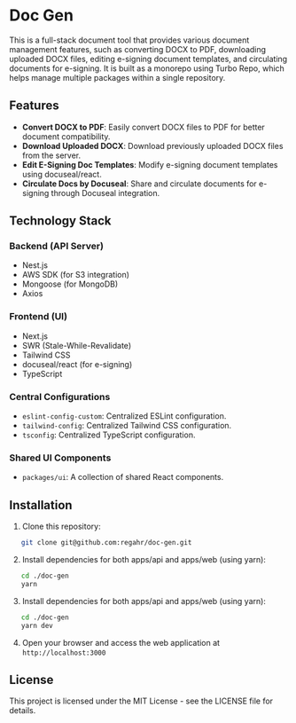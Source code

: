 # Doc Gen

This is a full-stack document tool that provides various document management features, such as converting DOCX to PDF, downloading uploaded DOCX files, editing e-signing document templates, and circulating documents for e-signing. It is built as a monorepo using Turbo Repo, which helps manage multiple packages within a single repository.

## Features

- **Convert DOCX to PDF**: Easily convert DOCX files to PDF for better document compatibility.
- **Download Uploaded DOCX**: Download previously uploaded DOCX files from the server.
- **Edit E-Signing Doc Templates**: Modify e-signing document templates using docuseal/react.
- **Circulate Docs by Docuseal**: Share and circulate documents for e-signing through Docuseal integration.

## Technology Stack

### Backend (API Server)

- Nest.js
- AWS SDK (for S3 integration)
- Mongoose (for MongoDB)
- Axios

### Frontend (UI)

- Next.js
- SWR (Stale-While-Revalidate)
- Tailwind CSS
- docuseal/react (for e-signing)
- TypeScript

### Central Configurations

- `eslint-config-custom`: Centralized ESLint configuration.
- `tailwind-config`: Centralized Tailwind CSS configuration.
- `tsconfig`: Centralized TypeScript configuration.

### Shared UI Components

- `packages/ui`: A collection of shared React components.

## Installation

1. Clone this repository:

```bash
   git clone git@github.com:regahr/doc-gen.git
```

2. Install dependencies for both apps/api and apps/web (using yarn):

```bash
   cd ./doc-gen
   yarn
```

3. Install dependencies for both apps/api and apps/web (using yarn):

```bash
   cd ./doc-gen
   yarn dev
```

4. Open your browser and access the web application at `http://localhost:3000`

## License

This project is licensed under the MIT License - see the LICENSE file for details.

